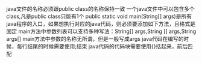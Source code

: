java文件的名称必须跟public class的名称保持一致
一个java文件中可以包含多个class,凡是public class只能有1个
public static void main(String[] args)是所有java程序的入口，如果想执行对应的java代码，则必须要添加如下方法，且格式是固定
main方法中参数列表可以支持多种写法：String[] args,String [] args,String args[]
main方法中参数的名称无所谓，但是一般写成args
java代码在编写的时候，每行结尾的时候需要使用;结束
java代码的代码块需要使用{}括起来，前后匹配
